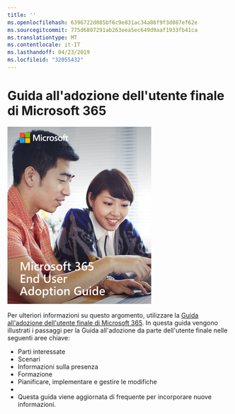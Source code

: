 ```yaml
---
title: ''
ms.openlocfilehash: 6396722d085bf6c9e831ac34a86f9f3d087ef62e
ms.sourcegitcommit: 775d6807291ab263eea5ec649d9aaf1933fb41ca
ms.translationtype: MT
ms.contentlocale: it-IT
ms.lasthandoff: 04/23/2019
ms.locfileid: "32055432"
---
```

# <a name="microsoft-365-end-user-adoption-guide"></a>Guida all'adozione dell'utente finale di Microsoft 365

![Guida all'adozione di Microsoft 365](media/m365euguide.png)

Per ulteriori informazioni su questo argomento, utilizzare la [Guida all'adozione dell'utente finale di Microsoft 365](https://aka.ms/adoptionguide). In questa guida vengono illustrati i passaggi per la Guida all'adozione da parte dell'utente finale nelle seguenti aree chiave:

- Parti interessate
- Scenari
- Informazioni sulla presenza
- Formazione 
- Pianificare, implementare e gestire le modifiche
- 
- Questa guida viene aggiornata di frequente per incorporare nuove informazioni.